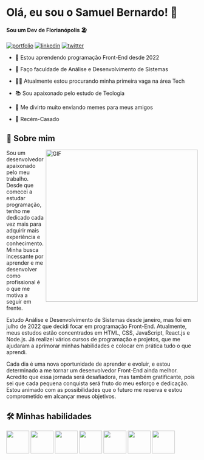 
# Olá, eu sou o Samuel Bernardo! 👋
#### Sou um Dev de Florianópolis 🏖️
[![portfolio](https://img.shields.io/badge/my_portfolio-000?style=for-the-badge&logo=ko-fi&logoColor=white)](https://smk-portfolio.vercel.app/) [![linkedin](https://img.shields.io/badge/linkedin-0A66C2?style=for-the-badge&logo=linkedin&logoColor=white)](https://www.linkedin.com/in/samuelbernardo) [![twitter](https://img.shields.io/badge/twitter-1DA1F2?style=for-the-badge&logo=twitter&logoColor=white)](https://twitter.com/Smk_hb)

- 🧠 Estou aprendendo programação Front-End desde 2022

- 🎒 Faço faculdade de Análise e Desenvolvimento de Sistemas

- 👩‍💻 Atualmente estou procurando minha primeira vaga na área Tech

- 📚 Sou apaixonado pelo estudo de Teologia

- 🤣 Me divirto muito enviando memes para meus amigos

- 💒 Recém-Casado

## 🚀 Sobre mim

<img align="right" alt="GIF" src="https://github.com/Smkhb/Smkhb/blob/main/sensational.gif?raw=true" width="400" />

Sou um desenvolvedor apaixonado pelo meu trabalho. Desde que comecei a estudar programação, tenho me dedicado cada vez mais para adquirir mais experiência e conhecimento. Minha busca incessante por aprender e me desenvolver como profissional é o que me motiva a seguir em frente.

Estudo Análise e Desenvolvimento de Sistemas desde janeiro, mas foi em julho de 2022 que decidi focar em programação Front-End. Atualmente, meus estudos estão concentrados em HTML, CSS, JavaScript, React.js e Node.js. Já realizei vários cursos de programação e projetos, que me ajudaram a aprimorar minhas habilidades e colocar em prática tudo o que aprendi.

Cada dia é uma nova oportunidade de aprender e evoluir, e estou determinado a me tornar um desenvolvedor Front-End ainda melhor. Acredito que essa jornada será desafiadora, mas também gratificante, pois sei que cada pequena conquista será fruto do meu esforço e dedicação. Estou animado com as possibilidades que o futuro me reserva e estou comprometido em alcançar meus objetivos.
                            
## 🛠 Minhas habilidades

<img src="https://cdn.jsdelivr.net/gh/devicons/devicon/icons/html5/html5-plain-wordmark.svg" width="60" /> <img src="https://cdn.jsdelivr.net/gh/devicons/devicon/icons/css3/css3-plain-wordmark.svg" width="60" /> <img src="https://cdn.jsdelivr.net/gh/devicons/devicon/icons/javascript/javascript-plain.svg" width="60" /> <img src="https://cdn.jsdelivr.net/gh/devicons/devicon/icons/react/react-original-wordmark.svg" width="60" /> <img src="https://cdn.jsdelivr.net/gh/devicons/devicon/icons/nodejs/nodejs-plain.svg" width="60" /> <img src="https://cdn.jsdelivr.net/gh/devicons/devicon/icons/tailwindcss/tailwindcss-plain.svg" width="60" /> <img src="https://cdn.jsdelivr.net/gh/devicons/devicon/icons/sass/sass-original.svg" width="60" />
